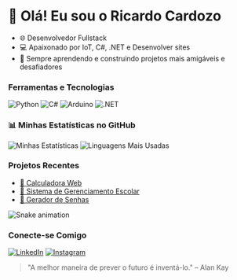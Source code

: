# 👋 Olá! Eu sou o Ricardo Cardozo

- 🌐 Desenvolvedor Fullstack
- 💻 Apaixonado por IoT, C#, .NET e Desenvolver sites
- 🚀 Sempre aprendendo e construindo projetos mais amigáveis e desafiadores

### Ferramentas e Tecnologias
![Python](https://img.shields.io/badge/Python-3776AB?style=for-the-badge&logo=python&logoColor=white)
![C#](https://img.shields.io/badge/C%23-239120?style=for-the-badge&logo=c-sharp&logoColor=white)
![Arduino](https://img.shields.io/badge/Arduino-00979D?style=for-the-badge&logo=arduino&logoColor=white)
![.NET](https://img.shields.io/badge/.NET-5C2D91?style=for-the-badge&logo=dotnet&logoColor=white)

### 📊 Minhas Estatísticas no GitHub
![Minhas Estatísticas](https://github-readme-stats.vercel.app/api?username=ricardocardozo&show_icons=true&theme=radical)
![Linguagens Mais Usadas](https://github-readme-stats.vercel.app/api/top-langs/?username=ricardocardozo&layout=compact&theme=radical)

### Projetos Recentes
- [🔗 Calculadora Web](https://github.com/ricardocardozo/calculadora)
- [🔗 Sistema de Gerenciamento Escolar](https://github.com/ricardocardozo/sistema-escolar)
- [🔗 Gerador de Senhas](https://github.com/ricardocardozo/gerador-senhas)

![Snake animation](https://github.com/ricardocardozo/ricardocardozo/blob/output/github-contribution-grid-snake.svg)

### Conecte-se Comigo
[![LinkedIn](https://img.shields.io/badge/-LinkedIn-0077B5?style=for-the-badge&logo=linkedin&logoColor=white)](https://www.linkedin.com/in/ricardocardozo)
[![Instagram](https://img.shields.io/badge/Instagram-E4405F?style=for-the-badge&logo=instagram&logoColor=white)](https://instagram.com/ricardocardozo)

> "A melhor maneira de prever o futuro é inventá-lo." – Alan Kay

